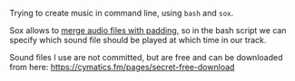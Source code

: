 Trying to create music in command line, using `bash` and `sox`.

Sox allows to [merge audio files with padding](https://stackoverflow.com/questions/5587135/sox-merge-two-audio-files-with-a-pad), so in the bash script we can specify which sound file should be played at which time in our track.

Sound files I use are not committed, but are free and can be downloaded from here: https://cymatics.fm/pages/secret-free-download
